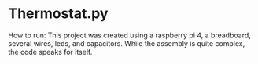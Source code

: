 # Thermostat.py
How to run:
This project was created using a raspberry pi 4, a breadboard, several wires, leds, and capacitors. While the assembly is quite complex, the code speaks for itself.
